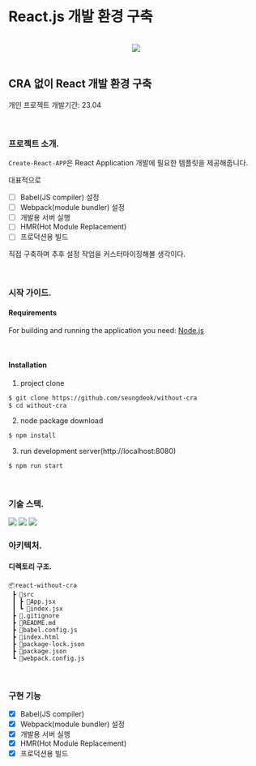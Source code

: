 # React.js 개발 환경 구축

<br />

<div style="text-align:center">
    <a href="https://hits.seeyoufarm.com"><img src="https://hits.seeyoufarm.com/api/count/incr/badge.svg?url=https%3A%2F%2Fgithub.com%2Fseungdeok%2Fwithout-cra&count_bg=%2379C83D&title_bg=%23555555&icon=&icon_color=%23E7E7E7&title=hits&edge_flat=false"/></a>
</div>

<br />

## CRA 없이 React 개발 환경 구축

개인 프로젝트
개발기간: 23.04

<br />

### 프로젝트 소개.

`Create-React-APP`은 React Application 개발에 필요한 템플릿을 제공해줍니다.

대표적으로

- [ ] Babel(JS compiler) 설정
- [ ] Webpack(module bundler) 설정
- [ ] 개발용 서버 실행
- [ ] HMR(Hot Module Replacement)
- [ ] 프로덕션용 빌드

직접 구축하며 추후 설정 작업을 커스터마이징해볼 생각이다.

<br />

### 시작 가이드.

#### Requirements

For building and running the application you need:
[Node.js](https://nodejs.org/en)

<br />

#### Installation

1. project clone

```bash
$ git clone https://github.com/seungdeok/without-cra
$ cd without-cra
```

2. node package download

```bash
$ npm install
```

3. run development server(http://localhost:8080)

```bash
$ npm run start
```

<br />

### 기술 스택.

<img src="https://img.shields.io/badge/javascript-F7DF1E?style=for-the-badge&logo=javascript&logoColor=black"> 
<img src="https://img.shields.io/badge/react-61DAFB?style=for-the-badge&logo=react&logoColor=black">
<img src="https://img.shields.io/badge/node.js-339933?style=for-the-badge&logo=Node.js&logoColor=white">

<br />

### 아키텍처.

#### 디렉토리 구조.

```
📦react-without-cra
 ┣ 📂src
 ┃ ┣ 📜App.jsx
 ┃ ┗ 📜index.jsx
 ┣ 📜.gitignore
 ┣ 📜README.md
 ┣ 📜babel.config.js
 ┣ 📜index.html
 ┣ 📜package-lock.json
 ┣ 📜package.json
 ┗ 📜webpack.config.js
```

<br />

### 구현 기능

- [x] Babel(JS compiler)
- [x] Webpack(module bundler) 설정
- [x] 개발용 서버 실행
- [x] HMR(Hot Module Replacement)
- [x] 프로덕션용 빌드

<br />
